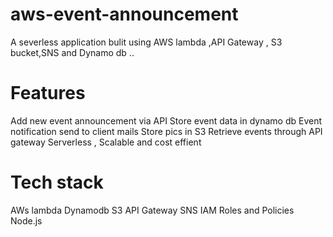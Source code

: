 # aws-event-announcement

A severless application bulit using AWS lambda ,API Gateway , S3 bucket,SNS and Dynamo db ..
# Features
Add new event announcement via API
Store event data in dynamo db
Event notification send to client mails
Store pics in S3
Retrieve events through API gateway
Serverless , Scalable and cost effient
# Tech stack 
AWs lambda
Dynamodb
S3
API Gateway
SNS
IAM Roles and Policies
Node.js


